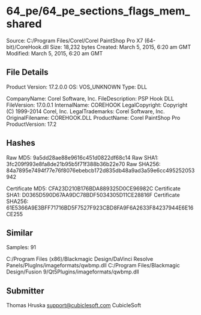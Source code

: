 64_pe/64_pe_sections_flags_mem_shared
=====================================

Source:  C:/Program Files/Corel/Corel PaintShop Pro X7 (64-bit)/CoreHook.dll
Size:  18,232 bytes
Created:  March 5, 2015, 6:20 am GMT
Modified:  March 5, 2015, 6:20 am GMT

File Details
------------

Product Version:  17.2.0.0
OS:  VOS_UNKNOWN
Type:  DLL

CompanyName:  Corel Software, Inc.
FileDescription:  PSP Hook DLL
FileVersion:  17.0.0.1
InternalName:  COREHOOK
LegalCopyright:  Copyright (C) 1999-2014 Corel, Inc.
LegalTrademarks:  Corel Software, Inc.
OriginalFilename:  COREHOOK.DLL
ProductName:  Corel PaintShop Pro
ProductVersion:  17.2

Hashes
------

Raw MD5:  9a5dd28ae88e9616c451d0822df68c14
Raw SHA1:  3fc209f993e8fa8de21b95b5f71f388b36b22e70
Raw SHA256:  84a7895e7494f77e76f8076ebebcb172d835db48a9ad3a59e6cc495252053942

Certificate MD5:  CFA23D210B176BDA889325D0CE96982C
Certificate SHA1:  D0365D590D67AA9DC78BDF5034305D11CE28816F
Certificate SHA256:  61E5366A9E3BFF71716BD5F7527F923CBD8FA9F6A2633F84237944E6E16CE255

Similar
-------

Samples:  91

C:/Program Files (x86)/Blackmagic Design/DaVinci Resolve Panels/PlugIns/imageformats/qwbmp.dll
C:/Program Files/Blackmagic Design/Fusion 9/Qt5Plugins/imageformats/qwbmp.dll

Submitter
---------

Thomas Hruska
support@cubiclesoft.com
CubicleSoft
